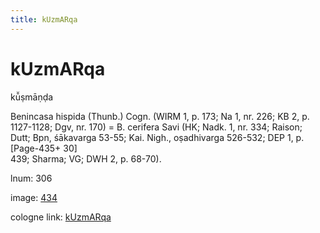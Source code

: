 ```yaml
---
title: kUzmARqa
---
```


# kUzmARqa

kū̆ṣmāṇḍa  <div n="P" />Benincasa hispida (Thunb.) Cogn. (WIRM 1, p. 173; Na 1, nr. 226; KB 2, p. <div n="lb" />1127-1128; Dgv, nr. 170) = B. cerifera Savi (HK; Nadk. 1, nr. 334; Raison; <div n="lb" />Dutt; Bpn, śākavarga 53-55; Kai. Nigh., oṣadhivarga 526-532; DEP 1, p. [Page-435+ 30] <div n="lb" />439; Sharma; VG; DWH 2, p. 68-70).

lnum: 306

image: [434](https://www.sanskrit-lexicon.uni-koeln.de/scans/csl-apidev/servepdf.php?dict=snp&page=434)

cologne link: [kUzmARqa](https://sanskrit-lexicon.uni-koeln.de/scans/csl-apidev/getword.php?dict=snp&key=kUzmARqa)

